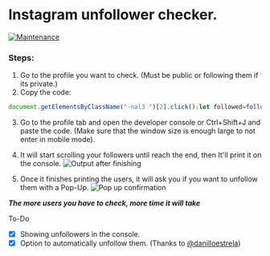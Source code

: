 # Instagram unfollower checker.

[![Maintenance](https://img.shields.io/maintenance/yes/2021)](https://github.com/davidarroyo1234/InstagramUnfollowers)
### Steps:
 1. Go to the profile you want to check. (Must be public or following them if its private.)
 2. Copy the code: 
 ```js
document.getElementsByClassName("-nal3 ")[2].click();let followed=followEDcount(2),followedList=document.getElementsByClassName("FPmhX notranslate  _0imsa "),followedListClone,followers,followersList,followersListClone,scroll=setInterval(updateScroll,1e3),stopCheck=setInterval(function(){stopTask(1)},1e3);function stopTask(e){1===e?(console.log("Verifying: "+parseInt(followedList.length)+"/"+followed+" followed people."),(followed<=parseInt(followedList.length)||followed-1<=parseInt(followedList.length))&&(clearInterval(scroll),console.log(" All donne. Starting to look for who follow you..."),followedList=document.getElementsByClassName("FPmhX notranslate  _0imsa "),followedListClone=[...followedList],followersF())):2===e&&(console.log("Verifying: "+parseInt(followersList.length)+"/"+followers+" people who follow you."),(followers<=parseInt(followersList.length)||followers-1<=parseInt(followersList.length))&&(followersList=document.getElementsByClassName("FPmhX notranslate  _0imsa "),followersListClone=[...followersList],clearInterval(scroll),console.log(" All donne. Starting to look for who follow you back..."),users(1),clearInterval(stopCheck),document.getElementsByClassName("-nal3 ")[2].click(),sleep(3e3),wantUnfollow=confirm("Do you want to unfollow this people we listed?"),wantUnfollow?users(2):console.log("Thank You! All finished :)")))}function followersF(){clearInterval(stopCheck),document.getElementsByClassName("-nal3 ")[1].click(),followers=followEDcount(1),followersList=document.getElementsByClassName("FPmhX notranslate  _0imsa "),scroll=setInterval(updateScroll,1e3),stopCheck=setInterval(function(){stopTask(2)},1e3)}var checkExist,usernames;async function users(e){if(usernames=followersListClone.map(function(e){return e.title}),1===e)for(let e=0;e<followedListClone.length;e++)usernames.includes(followedListClone[e].title)||console.log(followedListClone[e].title);else 2===e&&(await document.getElementsByClassName("-nal3 ")[2].click(),checkExist=setInterval(function(){void 0!==document.getElementsByClassName("-nal3 ")[2]&&(console.log("Exists!"),execute(),clearInterval(checkExist))},100))}function execute(){let l=0;for(let e=0;e<followedListClone.length;e++)usernames.includes(followedListClone[e].title)||(l<=30?(console.log("Securing navigation before starting new unfollow: "),sleepRandom(5,10),unfollowUser(followedListClone[e].title),l++,console.log(l+" unfollows.")):(console.log(l+" unfollows. Need to sleep... Sleeping for 5 min"),sleep(3e5),console.log("Restarting cicle."),l=0,sleep(2e3),unfollowUser(followedListClone[e].title),l++,console.log(l+" unfollows!")))}function unfollowUser(l){console.log("Unfollowing user: @"+l+".");var e=document.getElementsByClassName("pbNvD  fPMEg     HYpXt")[0];let o=document.getElementsByClassName("-nal3 ")[2];e||o.click();let t=document.getElementsByClassName("FPmhX notranslate  _0imsa "),s=document.getElementsByClassName("sqdOP  L3NKy    _8A5w5    "),n=document.getElementsByClassName("aOOlW -Cab_   ");for(let e=0;e<t.length;e++)if(t[e].title.toString().replace(/[,|.]/,"")===l){s[e+1].click(),n[0].click(),sleepRandom(8,30);break}}function updateScroll(){let e=document.getElementsByClassName("isgrP")[0];e.scrollTop=e.scrollHeight}function sleep(e){for(var l,o=Date.now();l=Date.now(),l-o<e;);}function sleepRandom(l,o){if(!(l<o))throw"Secs Min, cant be higher then secsMax";{let e=Math.round(Math.random()*o);e<=l&&(e=l),console.log("Sleeping for "+msToTime(1e3*e)+"."),sleep(1e3*e)}}function msToTime(e){var l=e,e=(l=(l-l%1e3)/1e3)%60;l=(l-e)/60;return e+" secs"}function followEDcount(e){return""===document.getElementsByClassName("g47SY")[e].title?parseInt(document.getElementsByClassName("g47SY")[e].innerText.toString().replace(/[,|.]/,"")):parseInt(document.getElementsByClassName("g47SY")[e].title.toString().replace(/[,|.]/,""))}
```
 3. Go to the profile tab and open the developer console or Ctrl+Shift+J and paste the code. (Make sure that the window size is enough large to not enter in mobile mode).
 4. It will start scrolling your followers until reach the end, then It'll print it on the console.
 ![Output after finishing](https://github.com/davidarroyo1234/InstagramUnfollowers/blob/master/Readme/Pixelated%20result.png?raw=true)
 
 5. Once it finishes printing the users, it will ask you if you want to unfollow them with a Pop-Up.
 ![Pop up confirmation](https://github.com/davidarroyo1234/InstagramUnfollowers/blob/master/Readme/InstaConfirmation.png)
 

***The more users you have to check, more time it will take***

To-Do
 - [x] Showing unfollowers in the console.
 - [x] Option to automatically unfollow them. (Thanks to [@danilloestrela](https://github.com/danilloestrela))
